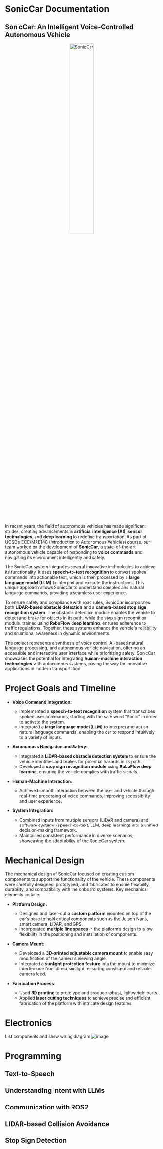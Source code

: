 # SonicCar Documentation
## SonicCar: An Intelligent Voice-Controlled Autonomous Vehicle
<div align="center">
  <img src="https://github.com/user-attachments/assets/321f3eaf-28ea-4087-9bfc-1047f653198e" alt="SonicCar" style="width: 40%;">
</div>

In recent years, the field of autonomous vehicles has made significant strides, creating advancements in **artificial intelligence (AI)**, **sensor technologies**, and **deep learning** to redefine transportation. As part of UCSD’s [ECE/MAE148 (Introduction to Autonomous Vehicles)](https://ucsd-ecemae-148.github.io/) course, our team worked on the development of **SonicCar**, a state-of-the-art autonomous vehicle capable of responding to **voice commands** and navigating its environment intelligently and safely.

The SonicCar system integrates several innovative technologies to achieve its functionality. It uses **speech-to-text recognition** to convert spoken commands into actionable text, which is then processed by a **large language model (LLM)** to interpret and execute the instructions. This unique approach allows SonicCar to understand complex and natural language commands, providing a seamless user experience.

To ensure safety and compliance with road rules, SonicCar incorporates both **LiDAR-based obstacle detection** and a **camera-based stop sign recognition system**. The obstacle detection module enables the vehicle to detect and brake for objects in its path, while the stop sign recognition module, trained using **RoboFlow deep learning**, ensures adherence to traffic regulations. Together, these systems enhance the vehicle's reliability and situational awareness in dynamic environments.

The project represents a synthesis of voice control, AI-based natural language processing, and autonomous vehicle navigation, offering an accessible and interactive user interface while prioritizing safety. SonicCar showcases the potential for integrating **human-machine interaction technologies** with autonomous systems, paving the way for innovative applications in modern transportation.

# Project Goals and Timeline
- **Voice Command Integration:**  
  - Implemented a **speech-to-text recognition** system that transcribes spoken user commands, starting with the safe word "Sonic" in order to activate the system.
  - Integrated a **large language model (LLM)** to interpret and act on natural language commands, enabling the car to respond intuitively to a variety of inputs.  

- **Autonomous Navigation and Safety:**  
  - Integrated a **LiDAR-based obstacle detection system** to ensure the vehicle identifies and brakes for potential hazards in its path.  
  - Developed a **stop sign recognition module** using **RoboFlow deep learning**, ensuring the vehicle complies with traffic signals.  

- **Human-Machine Interaction:**  
  - Achieved smooth interaction between the user and vehicle through real-time processing of voice commands, improving accessibility and user experience.  

- **System Integration:**  
  - Combined inputs from multiple sensors (LiDAR and camera) and software systems (speech-to-text, LLM, deep learning) into a unified decision-making framework.  
  - Maintained consistent performance in diverse scenarios, showcasing the adaptability of the SonicCar system.  

# Mechanical Design
The mechanical design of SonicCar focused on creating custom components to support the functionality of the vehicle. These components were carefully designed, prototyped, and fabricated to ensure flexibility, durability, and compatibility with the onboard systems. Key mechanical elements include:  

- **Platform Design:**  
  - Designed and laser-cut a **custom platform** mounted on top of the car’s base to hold critical components such as the Jetson Nano, smart camera, LiDAR, and GPS.
  - Incorporated **multiple line spaces** in the platform’s design to allow flexibility in the positioning and installation of components.  

- **Camera Mount:**  
  - Developed a **3D-printed adjustable camera mount** to enable easy modification of the camera’s viewing angle.  
  - Integrated a **sunlight protection feature** into the mount to minimize interference from direct sunlight, ensuring consistent and reliable camera feed.  

- **Fabrication Process:**  
  - Used **3D printing** to prototype and produce robust, lightweight parts.  
  - Applied **laser cutting techniques** to achieve precise and efficient fabrication of the platform with intricate design features.  

# Electronics
List components and show wiring diagram
![image](https://github.com/user-attachments/assets/8656e657-a212-436b-b657-306ff00b81a1)

# Programming
## Text-to-Speech


## Understanding Intent with LLMs


## Communication with ROS2


## LIDAR-based Collision Avoidance


## Stop Sign Detection
